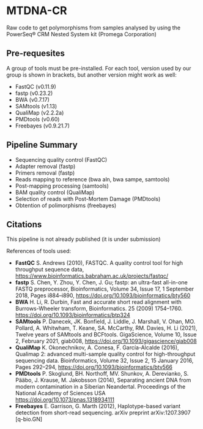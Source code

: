 # MTDNA-CR
Raw code to get polymorphisms from samples analysed by using the PowerSeq® CRM Nested System kit (Promega Corporation)

## Pre-requesites
A group of tools must be pre-installed. For each tool, version used by our group is shown in brackets, but another version might work as well:
- FastQC (v0.11.9)
- fastp (v0.23.2)
- BWA (v0.7.17)
- SAMtools (v1.13)
- QualiMap (v2.2.2a)
-  PMDtools (v0.60)
-  Freebayes (v0.9.21.7)

## Pipeline Summary

- Sequencing quality control (FastQC)
- Adapter removal (fastp)
- Primers removal (fastp)
- Reads mapping to reference (bwa aln, bwa sampe, samtools)
- Post-mapping processing (samtools)
- BAM quality control (QualiMap)
- Selection of reads with Post-Mortem Damage (PMDtools)
- Obtention of polimorphisms (freebayes)

## Citations

This pipeline is not already published (it is under submission)

References of tools used:
- **FastQC** S. Andrews (2010), FASTQC. A quality control tool for high throughput sequence data, https://www.bioinformatics.babraham.ac.uk/projects/fastqc/
- **fastp** S. Chen, Y. Zhou, Y. Chen, J. Gu; fastp: an ultra-fast all-in-one FASTQ preprocessor, Bioinformatics, Volume 34, Issue 17, 1 September 2018, Pages i884–i890, https://doi.org/10.1093/bioinformatics/bty560
- **BWA** H. Li, R. Durbin, Fast and accurate short read alignment with Burrows-Wheeler transform, Bioinformatics. 25 (2009) 1754–1760. https://doi.org/10.1093/bioinformatics/btp324
- **SAMtools** P. Danecek, JK. Bonfield, J. Liddle, J. Marshall, V. Ohan, MO. Pollard, A. Whitwham, T. Keane, SA. McCarthy, RM. Davies, H. Li (2021), Twelve years of SAMtools and BCFtools. GigaScience, Volume 10, Issue 2, February 2021, giab008, https://doi.org/10.1093/gigascience/giab008
- **QualiMap** K. Okonechnikov, A. Conesa, F. García-Alcalde (2016), Qualimap 2: advanced multi-sample quality control for high-throughput sequencing data.  Bioinformatics, Volume 32, Issue 2, 15 January 2016, Pages 292–294, https://doi.org/10.1093/bioinformatics/btv566
- **PMDtools** P. Skoglund, BH. Northoff, MV. Shunkov, A. Derevianko, S. Pääbo, J. Krause, M. Jakobsson (2014), Separating ancient DNA from modern contamination in a Siberian Neandertal. Proceedings of the National Academy of Sciences USA https://doi.org/10.1073/pnas.1318934111
- **Freebayes** E. Garrison, G. Marth (2012), Haplotype-based variant detection from short-read sequencing. arXiv preprint arXiv:1207.3907 [q-bio.GN]
